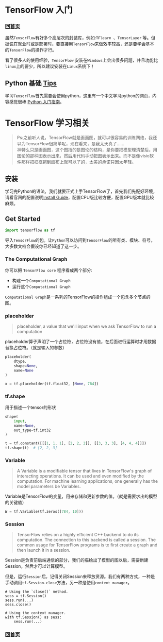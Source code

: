 # TensorFlow 入门

### [回首页](../README.md)

虽然`TensorFlow`有好多个高层次的封装库，例如:`TFlearn `、`TensorLayer` 等。但据说在就业时或是部署时，要直接用`TensorFlow`来做效率较高，还是要学会基本的`TensorFlow`的操作才行。

看了很多人的使用经验，`TensorFlow` 安装在`Windows`上会出很多问题，并且功能比`linux`上的要少，所以建议安装在`Linux`系统下！

## Python 基础 [Tips](Python_tips.md)

学习`TensorFlow`首先需要会使用python，这里有一个中文学习python的网页，内容感觉很棒
[Python 入门指南](http://www.pythondoc.com/pythontutorial3/index.html)。

# TensorFlow 学习相关

> Ps:之前听人说，TensorFlow就是画画图，就可以很容易的训练网络，我还以为TensorFlow很简单呢，现在看来，是我太天真了…… <br>
神特么只是画画图，这个图指的是图论的结构，是你要把模型理清楚后，用图论的那种图表示出来，然后用代码手动把图表示出来。而不是像visio软件那样把框框拖到画布上就可以了的，太美的承诺只因太年轻。

## 安装

学习完Python的语法，我们就要正式上手TensorFlow了，首先我们先配好环境，请看官网的配置说明[Install Guide](https://www.tensorflow.org/install/?hl=zh-cn)，配置CPU版比较方便，配置GPU版本就比较麻烦。

## Get Started

```python
import tensorflow as tf
```

导入`TensorFlow`的包，让`Python`可以访问到`TensorFlow`的所有类、模块、符号，大多数文档会假设你已经知道了这一步。


### The Computational Graph
你可以把 `TensorFlow core` 程序看成两个部分:
- 构建一个`Computational Graph`
- 运行这个`Computational Graph`

`Computational Graph`是一系列的TensorFlow的操作组成一个包含多个节点的图。

### placeholder
>placeholder, a value that we'll input when we ask TensorFlow to run a computation

placeholder算子声明了一个占位符，占位符没有值，在后面进行运算时才用数据替换占位符。（就是输入的参数）

```python
placeholder(
    dtype,
    shape=None,
    name=None
)

x = tf.placeholder(tf.float32, [None, 784])
```

### tf.shape
用于描述一个tensor的形状
```python
shape(
    input,
    name=None,
    out_type=tf.int32
)

t = tf.constant([[[1, 1, 1], [2, 2, 2]], [[3, 3, 3], [4, 4, 4]]])
tf.shape(t)  # [2, 2, 3]
```


### Variable
>A Variable is a modifiable tensor that lives in TensorFlow's graph of interacting operations. It can be used and even modified by the computation. For machine learning applications, one generally has the model parameters be Variables.

Variable是TensorFlow的变量，用来存储和更新参数的值。（就是需要求出的模型的关键值）

``` python
W = tf.Variable(tf.zeros([784, 10]))
```

### Session
>TensorFlow relies on a highly efficient C++ backend to do its computation. The connection to this backend is called a session. The common usage for TensorFlow programs is to first create a graph and then launch it in a session.

Session是负责前后端通信的部分，我们的描绘出了模型的图以后，需要新建Session，然后才可以计算模型。

但是，运行`Session`后，记得关闭Session来释放资源。我们有两种方式，一种是手动调用`tf.Session.close`方法，另一种是使用`context manager`。

```
# Using the `close()` method.
sess = tf.Session()
sess.run(...)
sess.close()

# Using the context manager.
with tf.Session() as sess:
    sess.run(...)
```


### [回首页](../README.md)
